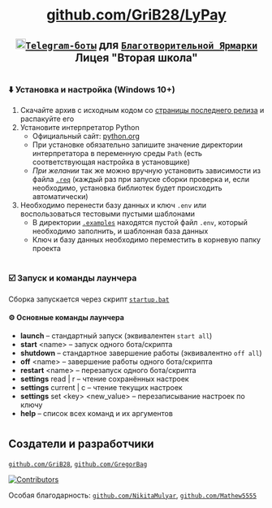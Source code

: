 <div align="center">

# [github.com/GriB28/LyPay](https://github.com/GriB28/LyPay)
## [<img src="https://www.svgrepo.com/show/452115/telegram.svg" alt="tg" height=20 />`Telegram-боты`](https://core.telegram.org/bots) для [`Благотворительной Ярмарки`](https://t.me/fairL2SH) Лицея "Вторая школа"

</div>

#
### ⬇️ Установка и настройка (Windows 10+)

1. Скачайте архив с исходным кодом со [страницы последнего релиза](https://github.com/GriB28/LyPay/releases/latest) и распакуйте его
2. Установите интерпретатор Python
    * Официальный сайт: [python.org](https://python.org/downloads)
    * При установке обязательно запишите значение директории интерпретатора в переменную среды `Path` (есть соответствующая настройка в установщике)
    * _При желании_ так же можно вручную установить зависимости из файла [`.req`](./.req) (каждый раз при запуске сборки проверка и, если необходимо, установка библиотек будет происходить автоматически)
3. Необходимо перенести базу данных и ключ `.env` или воспользоваться тестовыми пустыми шаблонами
    * В директории [`.examples`](./.examples) находятся пустой файл `.env`, который необходимо заполнить, и шаблонная база данных
    * Ключ и базу данных необходимо переместить в корневую папку проекта

#
### ☑️ Запуск и команды лаунчера
Сборка запускается через скрипт [`startup.bat`](./startup.bat)

#### ⚙️ Основные команды лаунчера
- **launch** – стандартный запуск (эквивалентен `start all`)
- **start** \<name\> – запуск одного бота/скрипта
- **shutdown** – стандартное завершение работы (эквивалентно `off all`)
- **off** \<name\> – завершение работы одного бота/скрипта
- **restart** \<name\> – перезапуск одного бота/скрипта
- **settings** read | r – чтение сохранённых настроек
- **settings** current | c – чтение текущих настроек
- **settings** set \<key\> \<new_value\> – перезаписывание настроек по ключу
- **help** – список всех команд и их аргументов

#
## Создатели и разработчики
[`github.com/GriB28`](https://github.com/GriB28),
[`github.com/GregorBag`](https://github.com/GregorBag)

[![Contributors](https://contrib.rocks/image?repo=GriB28%2FLyPay)](https://github.com/GriB28/LyPay/graphs/contributors)

Особая благодарность:
[`github.com/NikitaMulyar`](https://github.com/NikitaMulyar),
[`github.com/Mathew5555`](https://github.com/Mathew5555)
